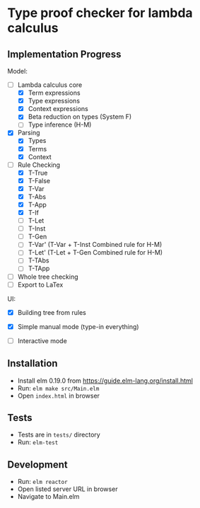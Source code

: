 # Type proof checker for lambda calculus

## Implementation Progress

Model:
- [ ] Lambda calculus core
    - [x] Term expressions
    - [x] Type expressions
    - [x] Context expressions
    - [x] Beta reduction on types (System F)
    - [ ] Type inference (H-M)
- [x] Parsing
    - [x] Types
    - [x] Terms
    - [x] Context
- [ ] Rule Checking
    - [x] T-True
    - [x] T-False
    - [x] T-Var
    - [x] T-Abs
    - [x] T-App
    - [x] T-If
    - [ ] T-Let
    - [ ] T-Inst
    - [ ] T-Gen
    - [ ] T-Var' (T-Var + T-Inst Combined rule for H-M)
    - [ ] T-Let' (T-Let + T-Gen Combined rule for H-M)
    - [ ] T-TAbs
    - [ ] T-TApp
- [ ] Whole tree checking
- [ ] Export to LaTex

UI:
- [x] Building tree from rules
- [x] Simple manual mode (type-in everything)
- [ ] Interactive mode


## Installation
- Install elm 0.19.0 from https://guide.elm-lang.org/install.html
- Run: `elm make src/Main.elm`
- Open `index.html` in browser

## Tests
- Tests are in `tests/` directory
- Run: `elm-test`

## Development
- Run: `elm reactor`
- Open listed server URL in browser
- Navigate to Main.elm

